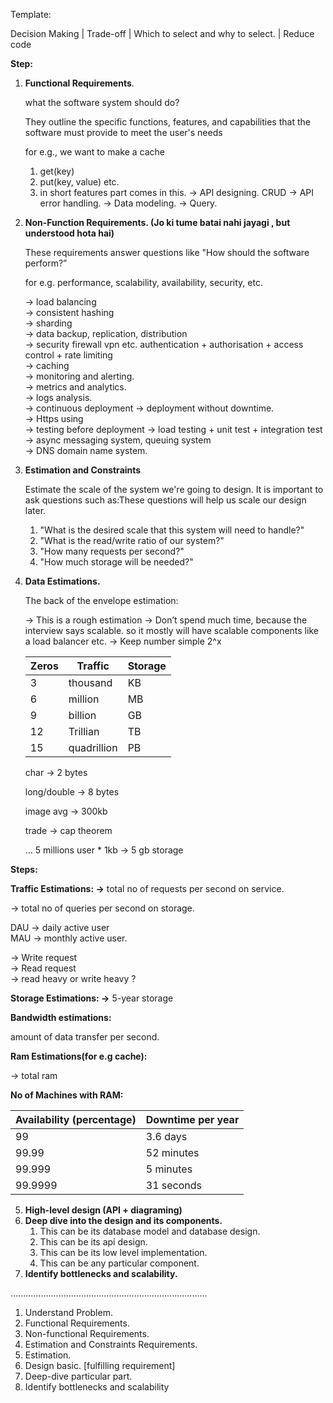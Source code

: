 Template:

Decision Making | Trade-off | Which to select and why to select. | Reduce code

**Step:**

1. **Functional Requirements**.

    what the software system should do?
    
    They outline the specific functions, features, and capabilities that the software must provide to meet the user's needs

    for e.g., we want to make a cache

   1. get(key)
   2. put(key, value) etc.
   3. in short features part comes in this.
      → API designing. CRUD
      → API error handling.
      → Data modeling.
      → Query.

2. **Non-Function Requirements. (Jo ki tume batai nahi jayagi , but understood hota hai)**

    These requirements answer questions like "How should the software perform?”

    for e.g. performance, scalability, availability, security, etc.

    → load balancing <br>
    → consistent hashing <br>
    → sharding <br>
    → data backup, replication, distribution <br>
    → security firewall vpn etc. authentication + authorisation + access control + rate limiting <br>
    → caching <br>
    → monitoring and alerting. <br>
    → metrics and analytics. <br>
    → logs analysis. <br>
    → continuous deployment → deployment without downtime. <br>
    → Https using <br>
    → testing before deployment  → load testing + unit test + integration test <br>
    → async messaging system, queuing system <br>
    → DNS domain name system. <br>


3. **Estimation and Constraints**

   Estimate the scale of the system we're going to design. It is important to ask questions such as:These questions will help us scale our design later.

   1. "What is the desired scale that this system will need to handle?"
   2. "What is the read/write ratio of our system?"
   3. "How many requests per second?"
   4. "How much storage will be needed?"
   

4. **Data Estimations.**

    The back of the envelope estimation:
    
    → This is a rough estimation
    → Don’t spend much time, because the interview says scalable. so it mostly will have scalable components like a load balancer etc.
    → Keep number simple 2^x
    
    | Zeros | Traffic | Storage |
    | --- | --- | --- |
    | 3 | thousand | KB |
    | 6 | million | MB |
    | 9 | billion | GB |
    | 12 | Trillian | TB |
    | 15 | quadrillion | PB |
    
    char →  2 bytes
    
    long/double → 8 bytes
    
    image avg → 300kb
    
    trade → cap theorem
    
    …
    5 millions user * 1kb → 5 gb storage
    
**Steps:**

**Traffic Estimations:
→** total no of requests per second on service.

→ total no of queries per second on storage.



DAU → daily active user <br>
MAU → monthly active user.

→ Write request <br>
→ Read request <br>
→ read  heavy or write heavy ? <br>



**Storage Estimations:
→** 5-year storage


**Bandwidth estimations:**

amount of data transfer per second.

**Ram Estimations(for e.g cache):**

→ total ram

**No of Machines with RAM:**



| Availability (percentage) | Downtime per year |
| --- | --- |
| 99 | 3.6 days |
| 99.99 | 52 minutes |
| 99.999 | 5 minutes |
| 99.9999 | 31 seconds |


5. **High-level design (API + diagraming)** <br>
6. **Deep dive into the design and its components.** 
   1. This can be its database model and database design.
   2. This can be its api design.
   3. This can be its low level implementation.
   4. This can be any particular component.
7. **Identify bottlenecks and scalability.** <br>




..............................................................................

1. Understand Problem.
2. Functional Requirements.
3. Non-functional Requirements.
4. Estimation and Constraints Requirements. 
5. Estimation.
6. Design basic. [fulfilling requirement]
7. Deep-dive particular part.
8. Identify bottlenecks and scalability

